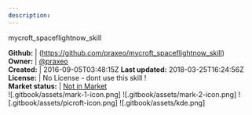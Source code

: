 ```yaml
---
description: 
---
```

mycroft_spaceflightnow_skill



**Github:** | (https://github.com/praxeo/mycroft_spaceflightnow_skill)  
**Owner:** | [@praxeo](https://github.com/praxeo)  
**Created:** | 2016-09-05T03:48:15Z  **Last updated:** 2018-03-25T16:24:56Z  
**License:** | No License - dont use this skill !  
**Market status:** | [Not in Market](https://market.mycroft.ai/skill/)  
 ![.gitbook/assets/mark-1-icon.png]  ![.gitbook/assets/mark-2-icon.png]  ![.gitbook/assets/picroft-icon.png]  ![.gitbook/assets/kde.png]  
